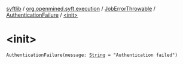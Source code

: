 [syftlib](../../../index.md) / [org.openmined.syft.execution](../../index.md) / [JobErrorThrowable](../index.md) / [AuthenticationFailure](index.md) / [&lt;init&gt;](./-init-.md)

# &lt;init&gt;

`AuthenticationFailure(message: `[`String`](https://kotlinlang.org/api/latest/jvm/stdlib/kotlin/-string/index.html)` = "Authentication failed")`